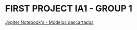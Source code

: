 # FIRST PROJECT IA1 - GROUP 1
[Jypiter Notebook's - Modelos descartados](https://drive.google.com/drive/folders/1c99RTNIB5lh3swD8EsTSc8G-q4xhc8IE?usp=sharing)
